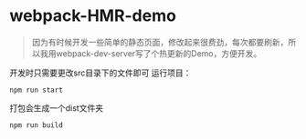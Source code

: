 # webpack-HMR-demo
> 因为有时候开发一些简单的静态页面，修改起来很费劲，每次都要刷新，所以我用webpack-dev-server写了个热更新的Demo，方便开发。

开发时只需要更改src目录下的文件即可
运行项目：
```
npm run start
```
打包会生成一个dist文件夹
```
npm run build
```
